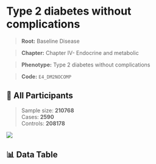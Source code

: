 # Type 2 diabetes without complications

> **Root:** Baseline Disease  

> **Chapter:** Chapter IV- Endocrine and metabolic  

> **Phenotype:** Type 2 diabetes without complications  

> **Code:** `E4_DM2NOCOMP`

## 🧪 All Participants  
> Sample size: **210768**  
> Cases: **2590**  
> Controls: **208178**
<img src="/Sensitive/Figures/ALL/Baseline/E4_DM2NOCOMP.png"/>

## 📊 Data Table
<CsvTableMRF src="/Sensitive/Data/ALL/Baseline/LG_E4_DM2NOCOMP.csv"/>

